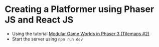 # Creating a Platformer using Phaser JS and React JS

- Using the tutorial [Modular Game Worlds in Phaser 3 (Tilemaps #2)](https://itnext.io/modular-game-worlds-in-phaser-3-tilemaps-2-dynamic-platformer-3d68e73d494a)
- Start the server using ```npm run dev```
